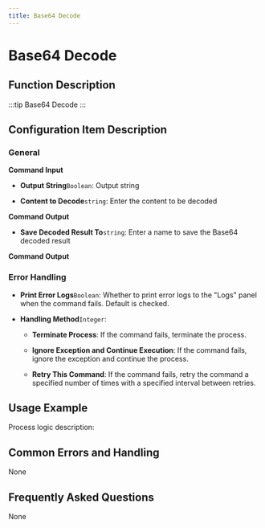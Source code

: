 ```yaml
---
title: Base64 Decode
---
```


# Base64 Decode

## Function Description

:::tip 
Base64 Decode
:::

## Configuration Item Description

### General

**Command Input**

- **Output String**`Boolean`: Output string

- **Content to Decode**`string`: Enter the content to be decoded


**Command Output**

- **Save Decoded Result To**`string`: Enter a name to save the Base64 decoded result


**Command Output**

### Error Handling

- **Print Error Logs**`Boolean`: Whether to print error logs to the "Logs" panel when the command fails. Default is checked. 

- **Handling Method**`Integer`:

    - **Terminate Process**: If the command fails, terminate the process.

    - **Ignore Exception and Continue Execution**: If the command fails, ignore the exception and continue the process.

    - **Retry This Command**: If the command fails, retry the command a specified number of times with a specified interval between retries.

## Usage Example

Process logic description:

## Common Errors and Handling

None

## Frequently Asked Questions

None

